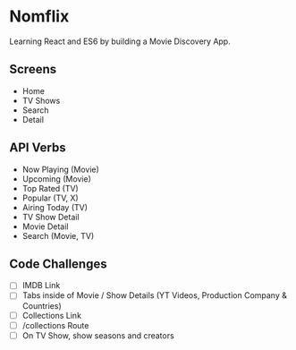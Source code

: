 # Nomflix

Learning React and ES6 by building a Movie Discovery App.

## Screens

- Home
- TV Shows
- Search
- Detail

## API Verbs

- Now Playing (Movie)
- Upcoming (Movie)
- Top Rated (TV)
- Popular (TV, X)
- Airing Today (TV)
- TV Show Detail
- Movie Detail
- Search (Movie, TV)

## Code Challenges

- [ ] IMDB Link
- [ ] Tabs inside of Movie / Show Details (YT Videos, Production Company & Countries)
- [ ] Collections Link
- [ ] /collections Route
- [ ] On TV Show, show seasons and creators
